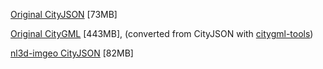 

[Original CityJSON](https://www.dropbox.com/s/qzwy29vob4frs54/tudelft_campus.json?dl=0) [73MB]

[Original CityGML](https://www.dropbox.com/s/y1odewfkszgdoak/tudelft_campus.gml?dl=0) [443MB], (converted from CityJSON with [citygml-tools](https://github.com/citygml4j/citygml-tools))

[nl3d-imgeo CityJSON](https://www.dropbox.com/s/e61mb3eklcp3x1j/tud_nl3d.json?dl=0) [82MB]